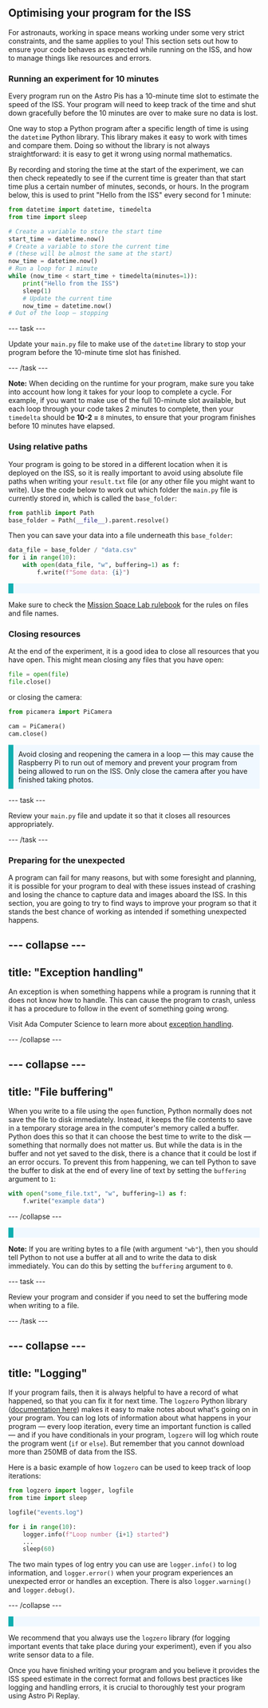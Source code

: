 ## Optimising your program for the ISS

For astronauts, working in space means working under some very strict constraints, and the same applies to you! This section sets out how to ensure your code behaves as expected while running on the ISS, and how to manage things like resources and errors.

### Running an experiment for 10 minutes 

Every program run on the Astro Pis has a 10-minute time slot to estimate the speed of the ISS. Your program will need to keep track of the time and shut down gracefully before the 10 minutes are over to make sure no data is lost.

One way to stop a Python program after a specific length of time is using the `datetime` Python library. This library makes it easy to work with times and compare them. Doing so without the library is not always straightforward: it is easy to get it wrong using normal mathematics.

By recording and storing the time at the start of the experiment, we can then check repeatedly to see if the current time is greater than that start time plus a certain number of minutes, seconds, or hours. In the program below, this is used to print "Hello from the ISS" every second for 1 minute: 

```Python
from datetime import datetime, timedelta
from time import sleep

# Create a variable to store the start time
start_time = datetime.now()
# Create a variable to store the current time
# (these will be almost the same at the start)
now_time = datetime.now()
# Run a loop for 1 minute
while (now_time < start_time + timedelta(minutes=1)):
    print("Hello from the ISS")
    sleep(1)
    # Update the current time
    now_time = datetime.now()
# Out of the loop — stopping
```

--- task ---

Update your `main.py` file to make use of the `datetime` library to stop your program before the 10-minute time slot has finished.

--- /task ---

**Note:** When deciding on the runtime for your program, make sure you take into account how long it takes for your loop to complete a cycle. For example, if you want to make use of the full 10-minute slot available, but each loop through your code takes 2 minutes to complete, then your `timedelta` should be **10-2 =** `8` minutes, to ensure that your program finishes before 10 minutes have elapsed.

### Using relative paths

Your program is going to be stored in a different location when it is deployed on the ISS, so it is really important to avoid using absolute file paths when writing your `result.txt` file (or any other file you might want to write). Use the code below to work out which folder the `main.py` file is currently stored in, which is called the `base_folder`:

```Python
from pathlib import Path
base_folder = Path(__file__).parent.resolve()
```

Then you can save your data into a file underneath this `base_folder`: 

```Python
data_file = base_folder / "data.csv"
for i in range(10):
    with open(data_file, "w", buffering=1) as f:
        f.write(f"Some data: {i}")
```

<p style="border-left: solid; border-width:10px; border-color: #0faeb0; background-color: aliceblue; padding: 10px;">
  
Make sure to check the [Mission Space Lab rulebook](https://astro-pi.org/mission-space-lab/rulebook) for the rules on files and file names.

</p>

### Closing resources 

At the end of the experiment, it is a good idea to close all resources that you have open. This might mean closing any files that you have open: 

```Python
file = open(file)
file.close()
```

or closing the camera: 

```Python
from picamera import PiCamera

cam = PiCamera()
cam.close()
```

<p style="border-left: solid; border-width:10px; border-color: #0faeb0; background-color: aliceblue; padding: 10px;">
Avoid closing and reopening the camera in a loop — this may cause the Raspberry Pi to run out of memory and prevent your program from being allowed to run on the ISS. Only close the camera after you have finished taking photos.
</p>

--- task --- 

Review your `main.py` file and update it so that it closes all resources appropriately.

--- /task --- 

### Preparing for the unexpected

A program can fail for many reasons, but with some foresight and planning, it is possible for your program to deal with these issues instead of crashing and losing the chance to capture data and images aboard the ISS. In this section, you are going to try to find ways to improve your program so that it stands the best chance of working as intended if something unexpected happens.


--- collapse ---
---
title: "Exception handling"
---

An exception is when something happens while a program is running that it does not know how to handle. This can cause the program to crash, unless it has a procedure to follow in the event of something going wrong.

Visit Ada Computer Science to learn more about [exception handling](https://adacomputerscience.org/concepts/design_exception?examBoard=all&stage=gcse). 

--- /collapse ---

--- collapse ---
---
title: "File buffering"
---

When you write to a file using the `open` function, Python normally does not save the file to disk immediately. Instead, it keeps the file contents to save in a temporary storage area in the computer's memory called a buffer. Python does this so that it can choose the best time to write to the disk — something that normally does not matter us. But while the data is in the buffer and not yet saved to the disk, there is a chance that it could be lost if an error occurs. To prevent this from happening, we can tell Python to save the buffer to disk at the end of every line of text by setting the `buffering` argument to `1`:

```Python
with open("some_file.txt", "w", buffering=1) as f:
    f.write("example data")
```

--- /collapse ---

<p style="border-left: solid; border-width:10px; border-color: #0faeb0; background-color: aliceblue; padding: 10px;">
  
**Note:** If you are writing bytes to a file (with argument `"wb"`), then you should tell Python to not use a buffer at all and to write the data to disk immediately. You can do this by setting the `buffering` argument to `0`.
</p>

--- task --- 

Review your program and consider if you need to set the buffering mode when writing to a file.

--- /task --- 

--- collapse ---
---
title: "Logging"
---

If your program fails, then it is always helpful to have a record of what happened, so that you can fix it for next time. The `logzero` Python library ([documentation here](https://logzero.readthedocs.io/en/latest/)) makes it easy to make notes about what's going on in your program. You can log lots of information about what happens in your program — every loop iteration, every time an important function is called — and if you have conditionals in your program, `logzero` will log which route the program went (`if` or `else`). But remember that you cannot download more than 250MB of data from the ISS.

Here is a basic example of how `logzero` can be used to keep track of loop iterations:

```Python
from logzero import logger, logfile
from time import sleep

logfile("events.log")

for i in range(10):
    logger.info(f"Loop number {i+1} started")
    ...
    sleep(60)
```

The two main types of log entry you can use are `logger.info()` to log information, and `logger.error()` when your program experiences an unexpected error or handles an exception. There is also `logger.warning()` and `logger.debug()`.

--- /collapse ---

<p style="border-left: solid; border-width:10px; border-color: #0faeb0; background-color: aliceblue; padding: 10px;">
  
We recommend that you always use the `logzero` library (for logging important events that take place during your experiment), even if you also write sensor data to a file.
</p>

Once you have finished writing your program and you believe it provides the ISS speed estimate in the correct format and follows best practices like logging and handling errors, it is crucial to thoroughly test your program using Astro Pi Replay.
